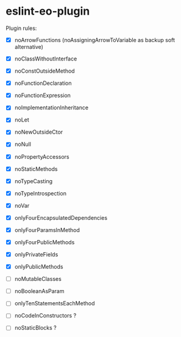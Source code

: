 # eslint-eo-plugin

Plugin rules:

- [x] noArrowFunctions (noAssigningArrowToVariable as backup soft alternative)
- [x] noClassWithoutInterface
- [x] noConstOutsideMethod
- [x] noFunctionDeclaration
- [x] noFunctionExpression
- [x] noImplementationInheritance
- [x] noLet
- [x] noNewOutsideCtor
- [x] noNull
- [x] noPropertyAccessors
- [x] noStaticMethods
- [x] noTypeCasting
- [x] noTypeIntrospection
- [x] noVar
- [x] onlyFourEncapsulatedDependencies
- [x] onlyFourParamsInMethod
- [x] onlyFourPublicMethods
- [x] onlyPrivateFields
- [x] onlyPublicMethods

- [ ] noMutableClasses
- [ ] noBooleanAsParam
- [ ] onlyTenStatementsEachMethod

- [ ] noCodeInConstructors ?
- [ ] noStaticBlocks ?
